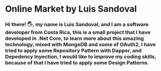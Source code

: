 # Online Market by Luis Sandoval
### Hi there! 🖐, my name is Luis Sandoval, and I am a software developer from Costa Rica, this is a small project that I have developed in .Net Core, to learn more about this amazing technology, mixed with MongoDB and some of OAuth2, I have tried to apply some Repository Pattern with Dapper, and Depedency Inyection, I would like to improve my coding skills, because of that I have tried to apply some Design Patterns.